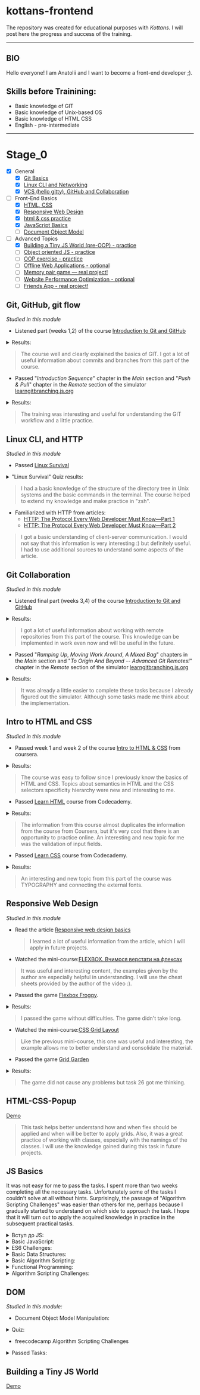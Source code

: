 # kottans-frontend

The repository was created for educational purposes with _Kottans_. I will post here the progress and success of the training.

---

## BIO

Hello everyone! I am Anatolii and I want to become a front-end developer ;).

## Skills before Trainining:

- Basic knowledge of GIT
- Basic knowledge of Unix-based OS
- Basic knowledge of HTML CSS
- English - pre-intermediate

---

# Stage_0

- [x] General
  - [x] [Git Basics](#git-github-git-flow)
  - [x] [Linux CLI and Networking](#linux-cli-and-http)
  - [x] [VCS (hello gitty), GitHub and Collaboration](#git-collaboration)
- [ ] Front-End Basics
  - [x] [HTML, CSS](#intro-to-html-and-css)
  - [x] [Responsive Web Design](#responsive-web-design)
  - [x] [html & css practice](#html-css-popup)
  - [x] [JavaScript Basics](#js-basics)
  - [ ] [Document Object Model]()
- [ ] Advanced Topics
  - [x] [Building a Tiny JS World (pre-OOP) - practice](#building-a-tiny-js-world)
  - [ ] [Object oriented JS - practice]()
  - [ ] [OOP exercise - practice]()
  - [ ] [Offline Web Applications - optional]()
  - [ ] [Memory pair game — real project!]()
  - [ ] [Website Performance Optimization - optional]()
  - [ ] [Friends App - real project!]()

## Git, GitHub, git flow

_Studied in this module_

- Listened part (weeks 1,2) of the course [Introduction to Git and GitHub](https://www.coursera.org/learn/introduction-git-github)

<details>
<summary>Results:</summary>
	<img src="task_git_github_git_flow/W1_IntroductionToVersionControl.png">
	<p></p>
	<img src="task_git_github_git_flow/W2_UsingGitLocally.png">
		<details>
			<summary>Quizes results:</summary>
			<img src="task_git_github_git_flow/W11_PracticeQuiz_BeforeVersionControl.png">
			<p></p>
			<img src="task_git_github_git_flow/W12_PracticeQuiz_VersionControlSystems.png">
			<p></p>
			<img src="task_git_github_git_flow/W13_PracticeQuiz_UsingGit.png">
			<p></p>
			<img src="task_git_github_git_flow/W21_PracticeQuiz_AdvancedGitInteraction.png">
			<p></p>
			<img src="task_git_github_git_flow/W22_PracticeQuizUndoingThings.png">
			<p></p>
			<img src="task_git_github_git_flow/W23_PracticeQuiz_BranchingMerging.png">
		</details>
</details>

> The course well and clearly explained the basics of GIT.
> I got a lot of useful information about commits and branches from this part of the course.

- Passed "_Introduction Sequence_" chapter in the _*Main*_ section and "_Push & Pull_" chapter in the _*Remote*_ section of the simulator [learngitbranching.js.org](https://learngitbranching.js.org/)

<details>
	<summary>Results:</summary>
	<img src="task_git_github_git_flow/learngitbranchingMain.png">
	<p></p>
  <img src="task_git_github_git_flow/learngitbranchingRemote.png">
</details>

> The training was interesting and useful for understanding the GIT workflow and a little practice.

## Linux CLI, and HTTP

_Studied in this module_

- Passed [Linux Survival](https://linuxsurvival.com/linux-tutorial-introduction/)

<details>
	<summary>"Linux Survival" Quiz results:</summary>
	<img src="task_linux_cli/QuizNumber1.png">
	<p></p>
	<img src="task_linux_cli/QuizNumber2.png">
	<p></p>
	<img src="task_linux_cli/QuizNumber3.png">
	<p></p>
	<img src="task_linux_cli/QuizNumber4.png">
</details>

> I had a basic knowledge of the structure of the directory tree in Unix systems and the basic commands in the terminal. The course helped to extend my knowledge and make practice in "zsh".

- Familiarized with HTTP from articles:
  - [HTTP: The Protocol Every Web Developer Must Know—Part 1](https://code.tutsplus.com/uk/tutorials/http-the-protocol-every-web-developer-must-know-part-1--net-31177)
  - [HTTP: The Protocol Every Web Developer Must Know—Part 2](https://code.tutsplus.com/uk/tutorials/http-the-protocol-every-web-developer-must-know-part-2--net-31155)

> I got a basic understanding of client-server communication. I would not say that this information is very interesting :) but definitely useful. I had to use additional sources to understand some aspects of the article.

## Git Collaboration

_Studied in this module_

- Listened final part (weeks 3,4) of the course [Introduction to Git and GitHub](https://www.coursera.org/learn/introduction-git-github)

<details>
	<summary>Results:</summary>
		<img src="task_git_collaboration/W3_WorkingWithRemotes.png">
		<p></p>
		<img src="task_git_collaboration/W4_Collaboration.png">
			<details>
			<summary>Quizes results:</summary>
			<img src="task_git_collaboration/W31_PracticeQuiz_IntroductionToGitHub.png">
			<p></p>
			<img src="task_git_collaboration/W32_PracticeQuiz_UsingRemoteRepository.png">
			<p></p>
			<img src="task_git_collaboration/W33_PracticeQuiz_SolvingConflicts.png">
			<p></p>
			<img src="task_git_collaboration/W41_PracticeQuiz_PullRequests.png">
			<p></p>
			<img src="task_git_collaboration/W42_PracticeQuiz_CodeReviews.png">
			<p></p>
			<img src="task_git_collaboration/W43_PracticeQuiz_ManagingCollaboration.png">
		</details>
</details>

> I got a lot of useful information about working with remote repositories from this part of the course. This knowledge can be implemented in work even now and will be useful in the future.

- Passed "_Ramping Up_, _Moving Work Around_, _A Mixed Bag_" chapters in the _*Main*_ section and "_To Origin And Beyond -- Advanced Git Remotes!_" chapter in the _*Remote*_ section of the simulator [learngitbranching.js.org](https://learngitbranching.js.org/)

<details>
	<summary>Results:</summary>
	<img src="task_git_collaboration/learngitbranchingMain_Full.png">
	<p></p>
	<img src="task_git_collaboration/learngitbranchingRemote_Full.png">
</details>

> It was already a little easier to complete these tasks because I already figured out the simulator. Although some tasks made me think about the implementation.

## Intro to HTML and CSS

_Studied in this module_

- Passed week 1 and week 2 of the course [Intro to HTML & CSS](https://www.coursera.org/learn/html-css-javascript-for-web-developers) from coursera.

<details>
	<summary>Results:</summary>
	<img src="task_html_css_intro/W1_IntroductionToHTML5.png">
	<p></p>
	<img src="task_html_css_intro/W2_IntroductionToCSS3.png">
</details>

> The course was easy to follow since I previously know the basics of HTML and CSS. Topics about semantics in HTML and the CSS selectors specificity hierarchy were new and interesting to me.

- Passed [Learn HTML](https://www.codecademy.com/learn/learn-html) course from Codecademy.

<details>
	<summary>Results:</summary>
	<img src="task_html_css_intro/CA_IntroductionToHTML.png">
</details>

> The information from this course almost duplicates the information from the course from Coursera, but it's very cool that there is an opportunity to practice online. An interesting and new topic for me was the validation of input fields.

- Passed [Learn CSS](https://www.codecademy.com/learn/learn-css) course from Codecademy.

<details>
	<summary>Results:</summary>
	<img src="task_html_css_intro/CA_IntroductionToCSS.png">
</details>

> An interesting and new topic from this part of the course was TYPOGRAPHY and connecting the external fonts.

## Responsive Web Design

_Studied in this module_

- Read the article [Responsive web design basics](https://web.dev/i18n/en/responsive-web-design-basics/)

  > I learned a lot of useful information from the article, which I will apply in future projects.

- Watched the mini-course:[FLEXBOX. Вчимося верстати на флексах](https://www.youtube.com/playlist?list=PLM6XATa8CAG5mPV60dMmjMRrHVW4LmV2x)

> It was useful and interesting content, the examples given by the author are especially helpful in understanding. I will use the cheat sheets provided by the author of the video :).

- Passed the game [Flexbox Froggy](http://flexboxfroggy.com/).

<details>
	<summary>Results:</summary>
	<img src="task_responsive_web_design/flexbox_froggy.png">
</details>

> I passed the game without difficulties. The game didn't take long.

- Watched the mini-course:[CSS Grid Layout](https://www.youtube.com/watch?v=GV92IdMGFfA&list=PLM6XATa8CAG5pXQrW_kDaeZb_uIAMNZIm)

> Like the previous mini-course, this one was useful and interesting, the example allows me to better understand and consolidate the material.

- Passed the game [Grid Garden](http://cssgridgarden.com/)

<details>
	<summary>Results:</summary>
	<img src="task_responsive_web_design/grid_garden.png">
</details>

> The game did not cause any problems but task 26 got me thinking.

## HTML-CSS-Popup

[Demo](https://anatolii-petrenko.github.io/popup-task-html-css/)

> This task helps better understand how and when flex should be applied and when will be better to apply grids. Also, it was a great practice of working with classes, especially with the namings of the classes. I will use the knowledge gained during this task in future projects.

## JS Basics

It was not easy for me to pass the tasks. I spent more than two weeks completing all the necessary tasks. Unfortunately some of the tasks I couldn't solve at all without hints. Surprisingly, the passage of "Algorithm Scripting Challenges" was easier than others for me, perhaps because I gradually started to understand on which side to approach the task.
I hope that it will turn out to apply the acquired knowledge in practice in the subsequent practical tasks.

<details>
	<summary>Вступ до JS:</summary>
	<img src="task_js_basics/W3_introduction-to-javascript.png">
</details>
<details>
	<summary>Basic JavaScript:</summary>
	<img src="task_js_basics/Basic-JavaScript.png">
</details>
<details>
	<summary>ES6 Challenges:</summary>
	<img src="task_js_basics/ES6.png">
</details>
<details>
	<summary>Basic Data Structures:</summary>
	<img src="task_js_basics/Basic-Data-Structures.png">
</details>
<details>
	<summary>Basic Algorithm Scripting:</summary>
	<img src="task_js_basics/Basic-Algorithm-Scripting.png">
</details>
<details>
	<summary>Functional Programming:</summary>
	<img src="task_js_basics/Functional-Programming.png">
</details>
<details>
	<summary>Algorithm Scripting Challenges:</summary>
	<img src="task_js_basics/Intermediate-Algorithm-Scripting.png">
</details>

## DOM

_Studied in this module:_

- Document Object Model Manipulation:
<details>
	<summary>Quiz:</summary>
	<img src="task_js_dom/DOM-Manipulation.png">
</details>

- freecodecamp Algorithm Scripting Challenges
<details>
	<summary>Passed Tasks:</summary>
	<img src="task_js_dom/Intermediate-Algorithm-Scripting_t12-21.png">
</details>

## Building a Tiny JS World

[Demo](https://anatolii-petrenko.github.io/a-tiny-JS-world/)
